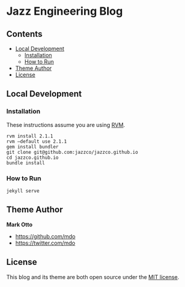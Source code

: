 # Jazz Engineering Blog



## Contents

- [Local Development](#local-development)
  - [Installation](#installation)
  - [How to Run](#how-to-run)
- [Theme Author](#author)
- [License](#license)

## Local Development

### Installation
These instructions assume you are using [RVM](https://rvm.io/).

    rvm install 2.1.1
    rvm —default use 2.1.1
    gem install bundler
    git clone git@github.com:jazzco/jazzco.github.io
    cd jazzco.github.io
    bundle install

### How to Run

    jekyll serve

## Theme Author

**Mark Otto**
- <https://github.com/mdo>
- <https://twitter.com/mdo>


## License

This blog and its theme are both open source under the [MIT license](LICENSE.md).
